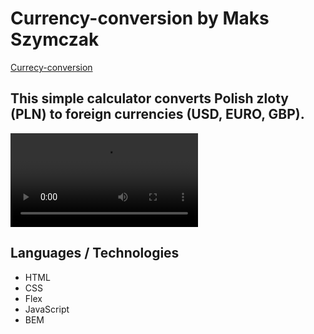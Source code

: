 # Currency-conversion by Maks Szymczak 
[Currecy-conversion](https://maksszymczak.github.io/Currency-conversion/)
## This simple calculator converts Polish zloty (PLN) to foreign currencies (USD, EURO, GBP).
![Alternatywny](images/giphy.mp4)
## Languages / Technologies
-  HTML
- CSS
- Flex
- JavaScript
- BEM
